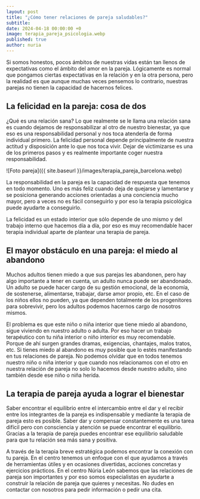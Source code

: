 ```yaml
---
layout: post
title: "¿Cómo tener relaciones de pareja saludables?"
subtitle: 
date: 2024-04-18 00:00:00 +0
image: terapia_pareja_psicologia.webp
published: true
author: nuria
---
```


Si somos honestos, pocos ámbitos de nuestras vidas están tan llenos de expectativas como el ámbito del amor en la pareja. Lógicamente es normal que pongamos ciertas expectativas en la relación y en la otra persona, pero la realidad es que aunque muchas veces pensemos lo contrario, nuestras parejas no tienen la capacidad de hacernos felices.


<!-- more -->

## La felicidad en la pareja: cosa de dos


¿Qué es una relación sana? Lo que realmente se le llama una relación sana es cuando dejamos de responsabilizar al otro de nuestro bienestar, ya que eso es una responsabilidad personal y nos toca atenderla de forma individual primero. 
La felicidad personal depende principalmente de nuestra actitud y disposición ante lo que nos toca vivir. Dejar de victimizarse es una de los primeros pasos y es realmente importante coger nuestra responsabilidad. 

![Foto pareja]({{ site.baseurl }}/images/terapia_pareja_barcelona.webp)

La responsabilidad en la pareja es la capacidad de respuesta que tenemos en todo momento. Uno es más feliz cuando deja de quejarse y lamentarse y se posiciona generando acciones orientadas a una conciencia mucho mayor, pero a veces no es fácil conseguirlo y por eso la terapia psicológica puede ayudarte a conseguirlo. 

La felicidad es un estado interior que sólo depende de uno mismo y del trabajo interno que hacemos día a día, por eso es muy recomendable hacer terapia individual aparte de plantear una terapia de pareja. 

## El mayor obstáculo en una pareja: el miedo al abandono

Muchos adultos tienen miedo a que sus parejas les abandonen, pero hay algo importante a tener en cuenta,  un adulto nunca puede ser abandonado. Un adulto se puede hacer cargo de su gestión emocional, de la economía, de sostenerse, alimentarse, trabajar, darse amor propio, etc. En el caso de los niños ellos no pueden, ya que dependen totalmente de los progenitores para sobrevivir, pero los adultos podemos hacernos cargo de nosotros mismos.

El problema es que este niño o niña interior que tiene miedo al abandono, sigue viviendo en nuestro adulto o adulta. Por eso hacer un trabajo terapéutico con tu niña interior o niño interior es muy recomendable. Porque de ahí surgen grandes dramas, exigencias, chantajes, malos tratos, etc. Si tienes miedo al abandono es muy posible que lo estés manifestando en tus relaciones de pareja. No podemos olvidar que en todos tenemos nuestro niño o niña interior y que cuando nos relacionamos con el otro en nuestra relación de pareja no solo lo hacemos desde nuestro adulto, sino también desde ese niño o niña herida. 

## La terapia de pareja ayuda a lograr el bienestar 

Saber encontrar el equilibrio entre el intercambio entre el dar y el recibir entre los integrantes de la pareja es indispensable y mediante la terapia de pareja esto es posible. Saber dar y compensar constantemente es una tarea difícil pero con consciencia y atención se puede encontrar el equilibrio. Gracias a la terapia de pareja puedes encontrar ese equilibrio saludable para que tu relación sea más sana y positiva. 

A través de la terapia breve estratégica podemos encontrar la conexión con tu pareja. En el centro tenemos un enfoque con el que ayudamos a través de herramientas útiles y en ocasiones divertidas, acciones concretas y ejercicios prácticos. En el centro Núria León sabemos que las relaciones de pareja son importantes  y por eso somos especialistas en ayudarte a construir la relación de pareja que quieres y necesitas. No dudes en contactar con nosotros para pedir información o pedir una cita.

